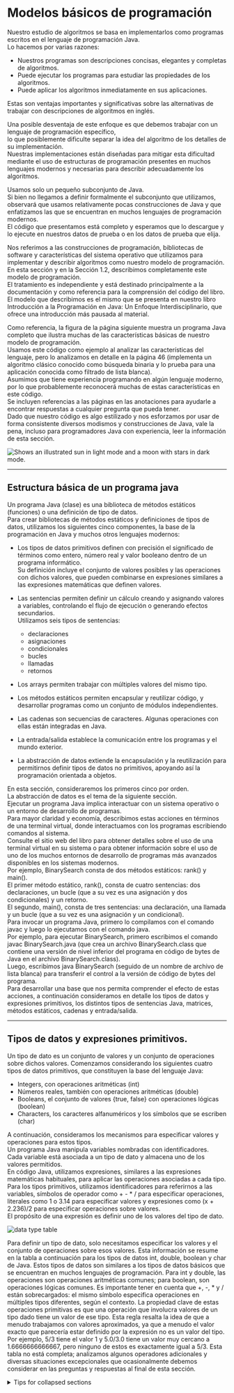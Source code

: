 # Modelos básicos de programación

Nuestro estudio de algoritmos se basa en implementarlos como programas escritos en el lenguaje de programación Java.   
Lo hacemos por varias razones:  
- Nuestros programas son descripciones concisas, elegantes y completas de algoritmos.
- Puede ejecutar los programas para estudiar las propiedades de los algoritmos. 
- Puede aplicar los algoritmos inmediatamente en sus aplicaciones. 

Estas son ventajas importantes y significativas sobre las alternativas de trabajar con descripciones de algoritmos en inglés.  

Una posible desventaja de este enfoque es que debemos trabajar con un lenguaje de programación específico,  
lo que posiblemente dificulte separar la idea del algoritmo de los detalles de su implementación.   
Nuestras implementaciones están diseñadas para mitigar esta dificultad mediante el uso de estructuras de programación presentes en muchos lenguajes modernos y necesarias para describir adecuadamente los algoritmos.   

Usamos solo un pequeño subconjunto de Java.  
Si bien no llegamos a definir formalmente el subconjunto que utilizamos, observará que usamos relativamente pocas construcciones de Java y que enfatizamos las que se encuentran en muchos lenguajes de programación modernos.   
El código que presentamos está completo y esperamos que lo descargue y lo ejecute en nuestros datos de prueba o en los datos de prueba que elija.   

Nos referimos a las construcciones de programación, bibliotecas de software y características del sistema operativo que utilizamos para implementar y describir algoritmos como nuestro modelo de programación.  
En esta sección y en la Sección 1.2, describimos completamente este modelo de programación.   
El tratamiento es independiente y está destinado principalmente a la documentación y como referencia para la comprensión del código del libro.   
El modelo que describimos es el mismo que se presenta en nuestro libro Introducción a la Programación en Java: Un Enfoque Interdisciplinario, que ofrece una introducción más pausada al material.   

Como referencia, la figura de la página siguiente muestra un programa Java completo que ilustra muchas de las características básicas de nuestro modelo de programación.  
Usamos este código como ejemplo al analizar las características del lenguaje, pero lo analizamos en detalle en la página 46 (implementa un algoritmo clásico conocido como búsqueda binaria y lo prueba para una aplicación conocida como filtrado de lista blanca).  
Asumimos que tiene experiencia programando en algún lenguaje moderno, por lo que probablemente reconocerá muchas de estas características en este código.   
Se incluyen referencias a las páginas en las anotaciones para ayudarle a encontrar respuestas a cualquier pregunta que pueda tener.   
Dado que nuestro código es algo estilizado y nos esforzamos por usar de forma consistente diversos modismos y construcciones de Java, vale la pena, incluso para programadores Java con experiencia, leer la información de esta sección.  

<picture>
  <source media="(prefers-color-scheme: dark)" srcset="elemplo_1_java_structure_dark.png">
  <source media="(prefers-color-scheme: light)" srcset="ejemplo_1_java_structure_light.png">
  <img alt="Shows an illustrated sun in light mode and a moon with stars in dark mode." src="1.1.md">
</picture>

********

## Estructura básica de un programa java

Un programa Java (clase) es una biblioteca de métodos estáticos (funciones) o una definición de tipo de datos.   
Para crear bibliotecas de métodos estáticos y definiciones de tipos de datos, utilizamos los siguientes cinco componentes, la base de la programación en Java y muchos otros lenguajes modernos:  
- Los tipos de datos primitivos definen con precisión el significado de términos como entero, número real y valor booleano dentro de un programa informático.   
 Su definición incluye el conjunto de valores posibles y las operaciones con dichos valores, que pueden combinarse en expresiones similares a las expresiones matemáticas que definen valores.
- Las sentencias permiten definir un cálculo creando y asignando valores a variables, controlando el flujo de ejecución o generando efectos secundarios.   
  Utilizamos seis tipos de sentencias: 
   - declaraciones
   - asignaciones
   - condicionales
   - bucles
   - llamadas 
   - retornos 

- Los arrays permiten trabajar con múltiples valores del mismo tipo. 
- Los métodos estáticos permiten encapsular y reutilizar código, y desarrollar programas como un conjunto de módulos independientes.  
- Las cadenas son secuencias de caracteres. Algunas operaciones con ellas están integradas en Java.
- La entrada/salida establece la comunicación entre los programas y el mundo exterior.  
- La abstracción de datos extiende la encapsulación y la reutilización para permitirnos definir tipos de datos no primitivos, apoyando así la programación orientada a objetos.  

En esta sección, consideraremos los primeros cinco por orden.  
La abstracción de datos es el tema de la siguiente sección.   
Ejecutar un programa Java implica interactuar con un sistema operativo o un entorno de desarrollo de programas.  
Para mayor claridad y economía, describimos estas acciones en términos de una terminal virtual, donde interactuamos con los programas escribiendo comandos al sistema.   
Consulte el sitio web del libro para obtener detalles sobre el uso de una terminal virtual en su sistema o para obtener información sobre el uso de uno de los muchos entornos de desarrollo de programas más avanzados disponibles en los sistemas modernos.  
Por ejemplo, BinarySearch consta de dos métodos estáticos: rank() y main().  
El primer método estático, rank(), consta de cuatro sentencias: dos declaraciones, un bucle (que a su vez es una asignación y dos condicionales) y un retorno.  
El segundo, main(), consta de tres sentencias: una declaración, una llamada y un bucle (que a su vez es una asignación y un condicional).  
Para invocar un programa Java, primero lo compilamos con el comando javac y luego lo ejecutamos con el comando java.   
Por ejemplo, para ejecutar BinarySearch, primero escribimos el comando javac BinarySearch.java (que crea un archivo BinarySearch.class que contiene una versión de nivel inferior del programa en código de bytes de Java en el archivo BinarySearch.class).   
Luego, escribimos java BinarySearch (seguido de un nombre de archivo de lista blanca) para transferir el control a la versión de código de bytes del programa.   
Para desarrollar una base que nos permita comprender el efecto de estas acciones, a continuación consideramos en detalle los tipos de datos y expresiones primitivos, los distintos tipos de sentencias Java, matrices, métodos estáticos, cadenas y entrada/salida.  

********

## Tipos de datos y expresiones primitivos.  

Un tipo de dato es un conjunto de valores y un conjunto de operaciones sobre dichos valores.   Comenzamos considerando los siguientes cuatro tipos de datos primitivos, que constituyen la base del lenguaje Java:  
- Integers, con operaciones aritméticas (int)
- Números reales, también con operaciones aritméticas (double)
- Booleans, el conjunto de valores {true, false} con operaciones lógicas (boolean)
- Characters, los caracteres alfanuméricos y los símbolos que se escriben (char)

A continuación, consideramos los mecanismos para especificar valores y operaciones para estos tipos.  
Un programa Java manipula variables nombradas con identificadores.  
Cada variable está asociada a un tipo de dato y almacena uno de los valores permitidos.  
En código Java, utilizamos expresiones, similares a las expresiones matemáticas habituales, para aplicar las operaciones asociadas a cada tipo.   
Para los tipos primitivos, utilizamos identificadores para referirnos a las variables, símbolos de operador como + - * / para especificar operaciones, literales como 1 o 3.14 para especificar valores y expresiones como (x + 2.236)/2 para especificar operaciones sobre valores.  
El propósito de una expresión es definir uno de los valores del tipo de dato.  

![data type table](elemplo_2_data_types.png)

Para definir un tipo de dato, solo necesitamos especificar los valores y el conjunto de operaciones sobre esos valores. Esta información se resume en la tabla a continuación para los tipos de datos int, double, boolean y char de Java. Estos tipos de datos son similares a los tipos de datos básicos que se encuentran en muchos lenguajes de programación. Para int y double, las operaciones son operaciones aritméticas comunes; para boolean, son operaciones lógicas comunes. Es importante tener en cuenta que +, -, * y / están sobrecargados: el mismo símbolo especifica operaciones en múltiples tipos diferentes, según el contexto. La propiedad clave de estas operaciones primitivas es que una operación que involucra valores de un tipo dado tiene un valor de ese tipo. Esta regla resalta la idea de que a menudo trabajamos con valores aproximados, ya que a menudo el valor exacto que parecería estar definido por la expresión no es un valor del tipo. Por ejemplo, 5/3 tiene el valor 1 y 5.0/3.0 tiene un valor muy cercano a 1.6666666666667, pero ninguno de estos es exactamente igual a 5/3. Esta tabla no está completa; analizamos algunos operadores adicionales y diversas situaciones excepcionales que ocasionalmente debemos considerar en las preguntas y respuestas al final de esta sección.

<details>

<summary>Tips for collapsed sections</summary>

### You can add a header

You can add text within a collapsed section.

You can add an image or a code block, too.

```ruby
   puts "Hello World"
```

<picture>
  <source media="(prefers-color-scheme: dark)" srcset="./ejemplo_2_data_types_dark.png">
  <source media="(prefers-color-scheme: light)" srcset="./ejemplo_2_data_types_light.png">
  <img alt="a" src="./ejemplo_2_data_types_dark.png">
</picture>

</details>